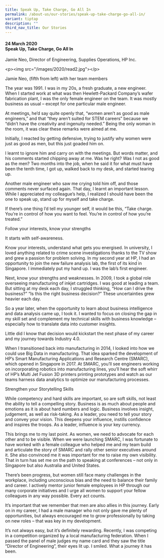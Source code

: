 ```yaml
---
title: Speak Up, Take Charge, Go All In
permalink: /about-us/our-stories/speak-up-take-charge-go-all-in/
variant: tiptap
description: ""
third_nav_title: Our Stories
---
```

<h4><strong>24 March 2020<br>Speak Up, Take Charge, Go All In</strong><br></h4>
<p>Jamie Neo, Director of Engineering, Supplies Operations, HP Inc.</p>
<p>&lt;p&gt;&lt;img src="/images/2020/read2.jpg"&gt;&lt;/p&gt;</p>
<p>Jamie Neo, (fifth from left) with her team members</p>
<p>The year was 1991. I was in my 20s, a fresh graduate, a new engineer.
When I started work at what was then Hewlett-Packard Company’s wafer fabrication
plant, I was the only female engineer on the team. It was mostly business
as usual – except for one particular male engineer.</p>
<p>At meetings, he’d say quite openly that, “women aren’t as good as male
engineers,” and that “they aren’t suited for STEM careers” because we “didn’t
have the creativity and ingenuity needed.” Being the only woman in the
room, it was clear these remarks were aimed at me.</p>
<p>Initially, I reacted by getting defensive, trying to justify why women
were just as good as men, but this just goaded him on.</p>
<p>I learnt to ignore him and carry on with the meetings. But words matter,
and his comments started chipping away at me. Was he right? Was I not as
good as the men? Two months into the job, when he said it for what must
have been the tenth time, I got up, walked back to my desk, and started
tearing up.</p>
<p>Another male engineer who saw me crying told him off, and those comments
never surfaced again. That day, I learnt an important lesson. While I appreciated
my colleague’s help, I realized I should have been the one to speak up,
stand up for myself and take charge.</p>
<p>If there’s one thing I’d tell my younger self, it would be this, “Take
charge. You’re in control of how you want to feel. You’re in control of
how you’re treated.”</p>
<p>Follow your interests, know your strengths</p>
<p>It starts with self-awareness.</p>
<p>Know your interests, understand what gets you energised. In university,
I loved anything related to crime scene investigations thanks to the TV
show and grew a passion for problem solving. In my second year at HP, I
had an opportunity to join the new failure analysis lab, the first of its
kind in Singapore. I immediately put my hand up. I was the lab’s first
engineer.</p>
<p>Next, know your strengths and weaknesses. In 2009, I took a global role
overseeing manufacturing of inkjet cartridges. I was good at leading a
team. But sitting at my desk each day, I struggled thinking, “How can I
drive the business?” “Is this the right business decision?” These uncertainties
grew heavier each day.</p>
<p>So a year later, when the opportunity to learn about business intelligence
and data analysis came up, I took it. I wanted to focus on closing the
gap in my skill set and complement my technical skills with business knowledge
– especially how to translate data into customer insights.</p>
<p>Little did I know that decision would kickstart the next phase of my career
and my journey towards Industry 4.0.</p>
<p>When I transitioned back into manufacturing in 2014, I looked into how
we could use Big Data in manufacturing. That idea sparked the development
of HP’s Smart Manufacturing Applications and Research Centre (SMARC), which
opened in Singapore in 2017. At SMARC, you’ll see engineers working on
incorporating robotics into manufacturing lines, you’ll hear the soft whirr
of HP’s Multi Jet Fusion 3D printers printing prototypes and watch as our
teams harness data analytics to optimize our manufacturing processes.</p>
<p>Strengthen your Storytelling Skills</p>
<p>While competency and hard skills are important, so are soft skills, not
least the ability to tell a compelling story. Business is as much about
people and emotions as it is about hard numbers and logic. Business involves
insight, judgement, as well as risk-taking. As a leader, you need to tell
your story and convey your vision. This deepens your influence, instills
confidence and inspires the troops. As a leader, influence is your key
currency.</p>
<p>This brings me to my last point. As women, we need to advocate for each
other and to be visible. When we were launching SMARC, I was fortunate
to have worked with a female colleague who helped me and my team build
and articulate the story of SMARC and rally other senior executives around
it. She also convinced me it was important for me to raise my own visibility.
That in turn has set me on the path to speaking at conferences – not only
in Singapore but also Australia and United States.</p>
<p>There’s been progress, but women still face many challenges in the workplace,
including unconscious bias and the need to balance their family and career.
I actively mentor junior female employees in HP through our many corporate
initiatives and I urge all women to support your fellow colleagues in any
way possible. Every act counts.</p>
<p>It’s important that we remember that men are also allies in this journey.
Early on in my career, I had a male manager who not only gave me plenty
of opportunities, but always encouraged me to grow professionally by taking
on new roles – that was key in my development.</p>
<p>It’s not always easy, but it’s definitely rewarding. Recently, I was competing
in a competition organized by a local manufacturing federation. When I
passed the panel of male judges my name card and they saw the title “Director
of Engineering”, their eyes lit up. I smiled. What a journey it has been.</p>